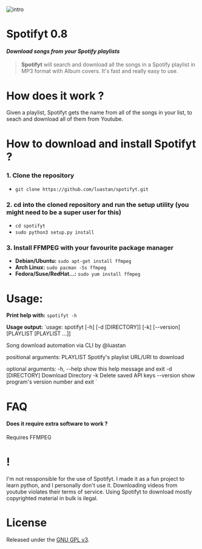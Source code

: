 ![intro](http://i.imgur.com/pb1sEG6.gif)

# Spotifyt 0.8
#### *Download songs from your Spotify playlists*

> **Spotifyt** will search and download all the songs in a Spotify playlist in MP3 format with Album covers. It's fast and really easy to use.

# How does it work ?
Given a playlist, Spotifyt gets the name from all of the songs in your list, to seach and download all of them from Youtube. 

# How to download and install Spotifyt ?
### 1. Clone the repository
* `git clone https://github.com/luastan/spotifyt.git`
### 2. cd into the cloned repository and run the setup utility (you might need to be a super user for this)
* `cd spotifyt`
* `sudo python3 setup.py install`
### 3. Install FFMPEG with your favourite package manager
* **Debian/Ubuntu:** `sudo apt-get install ffmpeg`
* **Arch Linux:** `sudo pacman -Ss ffmpeg`
* **Fedora/Suse/RedHat...:** `sudo yum install ffmpeg`

# Usage:
**Print help with:** `spotifyt -h`

**Usage output:**
´usage: spotifyt [-h] [-d [DIRECTORY]] [-k] [--version]
                [PLAYLIST [PLAYLIST ...]]

Song download automation via CLI by @luastan

positional arguments:
  PLAYLIST        Spotify's playlist URL/URI to download

optional arguments:
  -h, --help      show this help message and exit
  -d [DIRECTORY]  Download Directory
  -k              Delete saved API keys
  --version       show program's version number and exit
´

# FAQ
#### Does it require extra software to work ?
Requires FFMPEG

# !
I'm not ressponsible for the use of Spotifyt. I made it as a fun project to learn python, and I personally don't use it. Downloading videos from youtube violates their terms of service. Using Spotifyt to download mostly copyrighted material in bulk is ilegal. 

# License

Released under the [GNU GPL v3](LICENSE).
